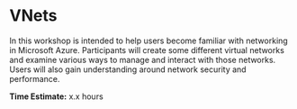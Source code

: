 # VNets
In this workshop is intended to help users become familiar with networking in Microsoft Azure.  Participants will create some different virtual networks and examine various ways to manage and interact with those networks.  Users will also gain understanding around network security and performance.

**Time Estimate:** x.x hours
